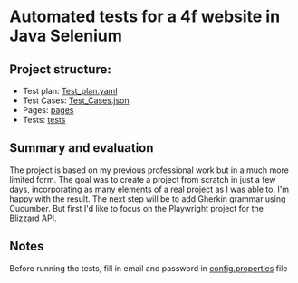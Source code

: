 # Automated tests for a 4f website in Java Selenium

## Project structure:
- Test plan: [Test_plan.yaml](src/test/resources/Test_plan.yaml)
- Test Cases: [Test_Cases.json](src/test/resources/Test_Cases.json)
- Pages: [pages](src/test/java/rk/_4f/pages)
- Tests: [tests](src/test/java/rk/_4f/tests)

## Summary and evaluation
The project is based on my previous professional work but in a much more limited form. 
The goal was to create a project from scratch in just a few days, incorporating as many elements of a real project as I was able to. 
I'm happy with the result. The next step will be to add Gherkin grammar using Cucumber. 
But first I'd like to focus on the Playwright project for the Blizzard API.

## Notes
Before running the tests, fill in email and password in [config.properties](src/test/resources/config.properties) file
